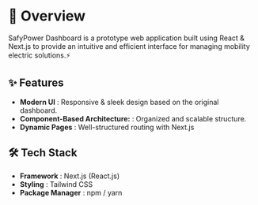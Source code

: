 # 📖 Overview 

SafyPower Dashboard is a prototype web application built using React & Next.js to provide an intuitive and efficient interface for managing mobility electric solutions.⚡

## ✨ Features

- **Modern UI** : Responsive & sleek design based on the original dashboard.
- **Component-Based Architecture:** : Organized and scalable structure.
- **Dynamic Pages** : Well-structured routing with Next.js

## 🛠 Tech Stack 
- **Framework** :  Next.js (React.js)
- **Styling** : Tailwind CSS
- **Package Manager** : npm / yarn
